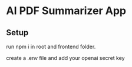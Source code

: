 # AI PDF Summarizer App

## Setup

run npm i in root and frontend folder.

create a .env file and add your openai secret key